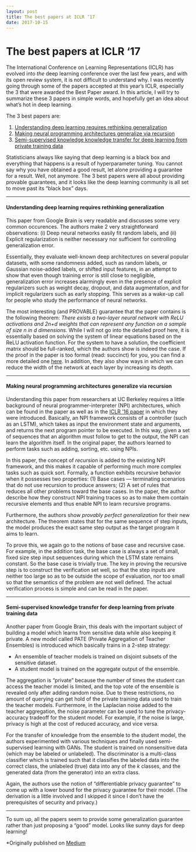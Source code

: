 ```yaml
---
layout: post
title: The best papers at ICLR ‘17
date: 2017-10-15
---
```

# The best papers at ICLR ‘17

The International Conference on Learning Representations (ICLR) has evolved into
*the* deep learning conference over the last few years, and with its open review
system, it is not difficult to understand why. I was recently going through some
of the papers accepted at this year’s ICLR, especially the 3 that were awarded
the Best Paper award. In this article, I will try to summarize these 3 papers in
simple words, and hopefully get an idea about what’s hot in deep learning.

<!--excerpt-->

The 3 best papers are:

1.  [Understanding deep learning requires rethinking
generalization](https://arxiv.org/pdf/1611.03530.pdf)
2.  [Making neural programming architectures generalize via
recursion](https://arxiv.org/pdf/1704.06611.pdf)
3.  [Semi-supervised knowledge knowledge transfer for deep learning from private
training data](https://arxiv.org/pdf/1610.05755.pdf)

Statisticians always like saying that deep learning is a black box and everything
that happens is a result of hyperparameter tuning. You cannot say why you have
obtained a good result, let alone providing a guarantee for a result. Well, not
anymore. The 3 best papers were all about providing provable guarantees, and it
looks like the deep learning community is all set to move past its “black box”
days.

*****

#### Understanding deep learning requires rethinking generalization

This paper from Google Brain is very readable and discusses some very common
occurences. The authors make 2 very straightforward observations: (i) Deep
neural networks easily fit random labels, and (ii) Explicit regularization is
neither necessary nor sufficient for controlling generalization error.

Essentially, they evaluate well-known deep architectures on several popular
datasets, with some randomness added, such as random labels, or Gaussian
noise-added labels, or shifted input features, in an attempt to show that even
though training error is still close to negligible, generalization error
increases alarmingly even in the presence of explicit regularizers such as
weight decay, dropout, and data augmentation, and for implicit regularizers such
as early stopping. This serves as a wake-up call for people who study the
performance of neural networks.

The most interesting (and PROVABLE) guarantee that the paper contains is the
following theorem: *There exists a two-layer neural network with ReLU
activations and 2n+d weights that can represent any function on a sample of size
n in d dimensions.* While I will not go into the detailed proof here, it is
essentially based on solving the system of linear equations based on the ReLU
activation function. For the system to have a solution, the coefficient matrix
should be full-ranked, which the authors show is indeed the case. If the proof
in the paper is too formal (read: succinct) for you, you can find a more
detailed one
[here](https://danieltakeshi.github.io/2017/05/19/understanding-deep-learning-requires-rethinking-generalization-my-thoughts-and-notes).
In addition, they also show ways in which we can reduce the width of the network
at each layer by increasing its depth.

*****

#### Making neural programming architectures generalize via recursion

Understanding this paper from researchers at UC Berkeley requires a little
background of neural programmer-interpreter (NPI) architectures, which can be
found in the paper as well as in the [ICLR ’16
paper](https://arxiv.org/pdf/1511.06279.pdf) in which they were introduced.
Basically, an NPI framework consists of a controller (such as an LSTM), which
takes as input the environment state and arguments, and returns the next program
pointer to be executed. In this way, given a set of sequences that an algorithm
must follow to get to the output, the NPI can learn the algorithm itself. In the
original paper, the authors learned to perform tasks such as adding, sorting,
etc. using NPIs.

In this paper, the concept of *recursion* is added to the existing NPI
framework, and this makes it capable of performing much more complex tasks such
as quick sort. Formally, a function exhibits recursive behavior when it
possesses two properties: (1) Base cases — terminating scenarios that do not use
recursion to produce answers; (2) A set of rules that reduces all other problems
toward the base cases. In the paper, the author describe how they construct NPI
training traces so as to make them contain recursive elements and thus enable
NPI to learn recursive programs.

Furthermore, the authors show *provably perfect generalization* for their new
architecture. The theorem states that for the same sequence of step inputs, the
model produces the exact same step output as the target program it aims to
learn.

To prove this, we again go to the notions of base case and recursive case. For
example, in the addition task, the base case is always a set of small, fixed
size step input sequences during which the LSTM state remains constant. So the
base case is trivially true. The key in proving the recursive step is to
construct the verification set well, so that the step inputs are neither too
large so as to be outside the scope of evaluation, nor too small so that the
semantics of the problem are not well defined. The actual verification process
is simple and can be read in the paper.

*****

#### Semi-supervised knowledge transfer for deep learning from private training data

Another paper from Google Brain, this deals with the important subject of
building a model which learns from sensitive data while also keeping it private.
A new model called PATE (Private Aggregation of Teacher Ensembles) is introduced
which basically trains in a 2-step strategy:

* An ensemble of teacher models is trained on disjoint subsets of the sensitive
dataset.
* A student model is trained on the aggregate output of the ensemble.

The aggregation is “private” because the number of times the student can access
the teacher model is limited, and the top vote of the ensemble is revealed only
after adding random noise. Due to these restrictions, no amount of querying can
get hold of the private training data used to train the teacher models.
Furthermore, in the Laplacian noise added to the teacher aggregation, the noise
parameter can be used to tune the privacy-accuracy tradeoff for the student
model. For example, if the noise is large, privacy is high at the cost of
reduced accuracy, and vice versa.

For the transfer of knowledge from the ensemble to the student model, the
authors experimented with various techniques and finally used semi-supervised
learning with GANs. The student is trained on nonsensitive data (which may be
labeled or unlabeled). The discriminator is a multi-class classifier which is
trained such that it classifies the labeled data into the correct class, the
unlabeled (true) data into any of the *k* classes, and the generated data (from
the generator) into an extra class.

Again, the authors use the notion of “differentiable privacy guarantee” to come
up with a lower bound for the privacy guarantee for their model. (The derivation
is a little involved and I skipped it since I don’t have the prerequisites of
security and privacy.)

*****

To sum up, all the papers seem to provide some generalization guarantee rather
than just proposing a “good” model. Looks like sunny days for deep learning!

*Originally published on [Medium](https://medium.com/explorations-in-language-and-learning/the-best-papers-at-iclr-17-9f5695e08532)
